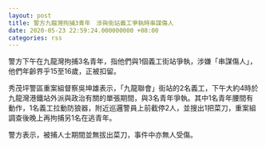 ```yaml
---
layout: post
title: 警方九龍灣拘捕3青年　涉與街站義工爭執時串謀傷人
date: 2020-05-23 22:59:24.000000000 +08:00
categories: rss
---
```


警方下午在九龍灣拘捕3名青年，指他們與1個義工街站爭執，涉嫌「串謀傷人」，他們年齡界乎15至16歲，正被扣留。

秀茂坪警區重案組督察吳坤雄表示，「九龍聯會」街站的2名義工，下午大約4時於九龍灣港鐵站外派與政治有關的單張期間，與3名青年爭執。其中1名青年腰間有動作，1名義工拉動防狼器，附近巡邏警員上前截停2人，並搜出1把菜刀，重案組調查後晚上再拘捕另1名在逃青年。

警方表示，被捕人士期間並無拔出菜刀，事件中亦無人受傷。
